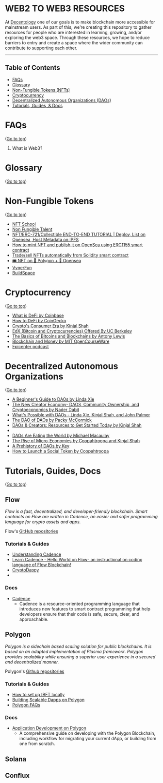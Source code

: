 # WEB2 TO WEB3 RESOURCES
At [Decentology](https://www.decentology.com/) one of our goals is to make blockchain more accessible for mainstream users. As part of this, we're creating this repository to gather resources for people who are interested in learning, growing, and/or exploring the web3 space. Through these resources, we hope to reduce barriers to entry and create a space where the wider community can contribute to supporting each other.

----

## Table of Contents
* [FAQs](#faqs)
* [Glossary](#glossary)
* [Non-Fungible Tokens (NFTs)](#non-fungible-tokens)
* [Cryptocurrency](#cryptocurrency)
* [Decentralized Autonomous Organizations (DAOs)](#decentralized-autonomous-organizations)
* [Tutorials, Guides, & Docs](#tutorials-guides-docs)


# FAQs
([Go to top](#web2-to-web3-resources))

1. What is Web3?

# Glossary
([Go to top](#web2-to-web3-resources))

# Non-Fungible Tokens
([Go to top](#web2-to-web3-resources))

- [NFT School](https://nftschool.dev/)
- [Non Fungible Talent](https://hyperionmagazine.com/featured/non-fungible-talent/)
- [NFT/ERC-721/Collectible END-TO-END TUTORIAL | Deploy, List on Opensea, Host Metadata on IPFS](https://www.youtube.com/watch?v=p36tXHX1JD8)
- [How to mint NFT and publish it on OpenSea using ERC1155 smart contract](https://www.youtube.com/watch?v=J4p1sdo3Rz4)
- [Trade/sell NFTs automatically from Solidity smart contract](https://www.youtube.com/watch?v=XLrhD6GHi0E)
- [🎟 NFT on 💜 Polygon + 🐳 Opensea](https://www.youtube.com/watch?v=zgj8ZT4-9lk)
- [VyperFun](https://vyper.fun/#/)
- [BuildSpace](https://buildspace.so/)

# Cryptocurrency
([Go to top](#web2-to-web3-resources))

- [What is DeFi by Coinbase](https://www.coinbase.com/learn/crypto-basics/what-is-defi)
- [How to DeFi by CoinGecko](https://www.amazon.com/gp/product/B098GT2PSG/ref=as_li_tl?ie=UTF8&camp=1789&creative=9325&creativeASIN=B098GT2PSG&linkCode=as2&tag=wslyvh-20&linkId=7a04836b6fd29d36cdfdac08efebd088)
- [Crypto's Consumer Era by Kinjal Shah](https://kinjalshah.substack.com/p/cryptos-consumer-era)
- [EdX (Bitcoin and Cryptocurrencies) Offered By UC Berkeley](https://www.edx.org/course/bitcoin-and-cryptocurrencies?)
- [The Basics of Bitcoins and Blockchains by Antony Lewis](https://www.amazon.com/Basics-Bitcoins-Blockchains-Introduction-Cryptocurrencies/dp/1633538001/ref=sr_1_8?dchild=1&keywords=cryptocurrency&qid=1634138989&sr=8-8)
- [Blockchain and Money by MIT OpenCourseWare](https://ocw.mit.edu/courses/sloan-school-of-management/15-s12-blockchain-and-money-fall-2018/)
- [Epicenter podcast](https://epicenter.tv/)

# Decentralized Autonomous Organizations
([Go to top](#web2-to-web3-resources))

- [A Beginner's Guide to DAOs by Linda Xie](https://linda.mirror.xyz/Vh8K4leCGEO06_qSGx-vS5lvgUqhqkCz9ut81WwCP2o)
- [The New Creator Economy- DAOS, Community Ownership, and Cryptoeconomics by Nader Dabit](https://www.freecodecamp.org/news/the-new-creator-economy-daos-community-ownership-and-cryptoeconomics/)
- [What's Possible with DAOs - Linda Xie, Kinjal Shah, and John Palmer](https://www.youtube.com/watch?v=mJs1a8nJ9Vg)
- [The DAO of DAOs by Packy McCormick](https://www.notboring.co/p/the-dao-of-daos)
- [DAOs & Creators: Resources to Get Started Today by Kinjal Shah](https://www.notboring.co/p/the-dao-of-daos)
- [](https://medium.com/coinmonks/daos-are-eating-the-world-dfa5332474e7)
- [DAOs Are Eating the World by Michael Macaulay](https://medium.com/coinmonks/daos-are-eating-the-world-dfa5332474e7)
- [The Rise of Micro-Economies by Coopahtroopa and Kinjal Shah](https://coopahtroopa.mirror.xyz/gWY6Kfebs9wHdfoZZswfiLTBVzfKiyFaIwNf2q8JpgI)
- [A Prehistory of DAOs by Key](https://gnosisguild.mirror.xyz/t4F5rItMw4-mlpLZf5JQhElbDfQ2JRVKAzEpanyxW1Q)
- [How to Launch a Social Token by Coopahtroopa](https://forefront.market/blog/how-to-launch-a-token)

# Tutorials, Guides, Docs
([Go to top](#web2-to-web3-resources))

## Flow
*Flow is a fast, decentralized, and developer-friendly blockchain. Smart contracts on Flow are written in Cadence, an easier and safer programming language for crypto assets and apps.*

Flow's [GitHub repositories](https://github.com/onflow)

### Tutorials & Guides
- [Understanding Cadence](https://docs.onflow.org/cadence/tutorial/01-first-steps/)
- [Learn Cadence - Hello World on Flow- an instructional on coding language of Flow Blockchain!](https://www.youtube.com/watch?v=pRz7EzrWchs)
- [CryptoDappy](https://www.cryptodappy.com/)
- 

### Docs
- [Cadence](https://docs.onflow.org/cadence/language/)
  - Cadence is a resource-oriented programming language that introduces new features to smart contract programming that help developers ensure that their code is safe, secure, clear, and approachable.

## Polygon 
*Polygon is a sidechain based scaling solution for public blockchains. It is based on an adapted implementation of Plasma framework. Polygon provides scalability while ensuring a superior user experience in a secured and decentralized manner.*

Polygon's [Github repositories](https://github.com/0xPolygon)

### Tutorials & Guides
- [How to set up IBFT locally](https://sdk-docs.polygon.technology/docs/how-tos/howto-setup-ibft/howto-set-ibft-locally)
- [Building Scalable Dapps on Polygon](https://www.youtube.com/watch?v=WQ1L5cqe8xA)
- [Polygon FAQs](https://docs.polygon.technology/docs/home/faq)

### Docs
- [Application Development on Polygon](https://docs.polygon.technology/docs/develop/getting-started/)
  - A comprehensive guide on developing with the Polygon Blockchain, including workflow for migrating your current dApp, or building from one from scratch.

## Solana 

## Conflux



